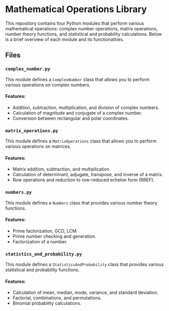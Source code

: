 # Mathematical Operations Library

This repository contains four Python modules that perform various mathematical operations: complex number operations, matrix operations, number theory functions, and statistical and probability calculations. Below is a brief overview of each module and its functionalities.

## Files

### `complex_number.py`

This module defines a `ComplexNumber` class that allows you to perform various operations on complex numbers.

#### Features:
- Addition, subtraction, multiplication, and division of complex numbers.
- Calculation of magnitude and conjugate of a complex number.
- Conversion between rectangular and polar coordinates.

### `matrix_operations.py`

This module defines a `MatrixOperations` class that allows you to perform various operations on matrices.

#### Features:
- Matrix addition, subtraction, and multiplication.
- Calculation of determinant, adjugate, transpose, and inverse of a matrix.
- Row operations and reduction to row-reduced echelon form (RREF).

### `numbers.py`

This module defines a `Numbers` class that provides various number theory functions.

#### Features:
- Prime factorization, GCD, LCM.
- Prime number checking and generation.
- Factorization of a number.

### `statistics_and_probability.py`

This module defines a `StatisticsAndProbability` class that provides various statistical and probability functions.

#### Features:
- Calculation of mean, median, mode, variance, and standard deviation.
- Factorial, combinations, and permutations.
- Binomial probability calculations.
